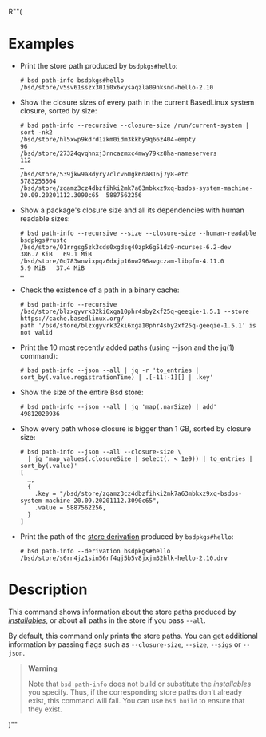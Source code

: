 R""(

# Examples

* Print the store path produced by `bsdpkgs#hello`:

  ```console
  # bsd path-info bsdpkgs#hello
  /bsd/store/v5sv61sszx301i0x6xysaqzla09nksnd-hello-2.10
  ```

* Show the closure sizes of every path in the current BasedLinux system
  closure, sorted by size:

  ```console
  # bsd path-info --recursive --closure-size /run/current-system | sort -nk2
  /bsd/store/hl5xwp9kdrd1zkm0idm3kkby9q66z404-empty                                                96
  /bsd/store/27324qvqhnxj3rncazmxc4mwy79kz8ha-nameservers                                         112
  …
  /bsd/store/539jkw9a8dyry7clcv60gk6na816j7y8-etc                                          5783255504
  /bsd/store/zqamz3cz4dbzfihki2mk7a63mbkxz9xq-bsdos-system-machine-20.09.20201112.3090c65  5887562256
  ```

* Show a package's closure size and all its dependencies with human
  readable sizes:

  ```console
  # bsd path-info --recursive --size --closure-size --human-readable bsdpkgs#rustc
  /bsd/store/01rrgsg5zk3cds0xgdsq40zpk6g51dz9-ncurses-6.2-dev      386.7 KiB   69.1 MiB
  /bsd/store/0q783wnvixpqz6dxjp16nw296avgczam-libpfm-4.11.0          5.9 MiB   37.4 MiB
  …
  ```

* Check the existence of a path in a binary cache:

  ```console
  # bsd path-info --recursive /bsd/store/blzxgyvrk32ki6xga10phr4sby2xf25q-geeqie-1.5.1 --store https://cache.basedlinux.org/
  path '/bsd/store/blzxgyvrk32ki6xga10phr4sby2xf25q-geeqie-1.5.1' is not valid

  ```

* Print the 10 most recently added paths (using --json and the jq(1)
  command):

  ```console
  # bsd path-info --json --all | jq -r 'to_entries | sort_by(.value.registrationTime) | .[-11:-1][] | .key'
  ```

* Show the size of the entire Bsd store:

  ```console
  # bsd path-info --json --all | jq 'map(.narSize) | add'
  49812020936
  ```

* Show every path whose closure is bigger than 1 GB, sorted by closure
  size:

  ```console
  # bsd path-info --json --all --closure-size \
    | jq 'map_values(.closureSize | select(. < 1e9)) | to_entries | sort_by(.value)'
  [
    …,
    {
      .key = "/bsd/store/zqamz3cz4dbzfihki2mk7a63mbkxz9xq-bsdos-system-machine-20.09.20201112.3090c65",
      .value = 5887562256,
    }
  ]
  ```

* Print the path of the [store derivation] produced by `bsdpkgs#hello`:

  [store derivation]: @docroot@/glossary.md#gloss-store-derivation

  ```console
  # bsd path-info --derivation bsdpkgs#hello
  /bsd/store/s6rn4jz1sin56rf4qj5b5v8jxjm32hlk-hello-2.10.drv
  ```

# Description

This command shows information about the store paths produced by
[*installables*](./bsd.md#installables), or about all paths in the store if you pass `--all`.

By default, this command only prints the store paths. You can get
additional information by passing flags such as `--closure-size`,
`--size`, `--sigs` or `--json`.

> **Warning**
>
> Note that `bsd path-info` does not build or substitute the
> *installables* you specify. Thus, if the corresponding store paths
> don't already exist, this command will fail. You can use `bsd build`
> to ensure that they exist.

)""
